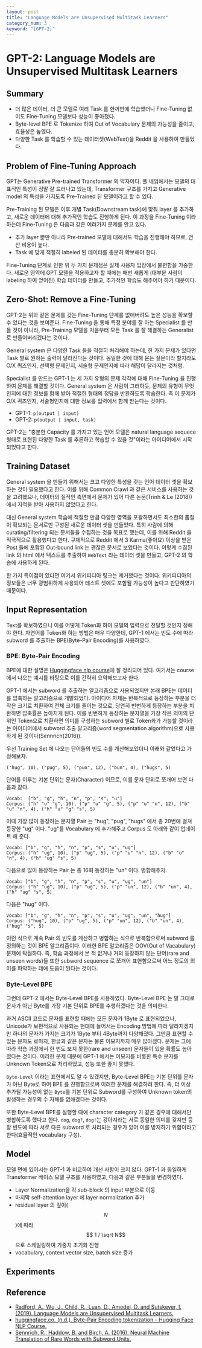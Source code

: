 ```yaml
---
layout: post
title: "Language Models are Unsupervised Multitask Learners"
category_num: 3
keyword: "[GPT-2]"
---
```


# GPT-2: Language Models are Unsupervised Multitask Learners

## Summary

- 더 많은 데이터, 더 큰 모델로 여러 Task 를 한꺼번에 학습했더니 Fine-Tuning 없이도 Fine-Tuning 모델보다 성능이 좋아졌다.
- Byte-level BPE 로 Tokenize 하여 Out of Vocabulary 문제의 가능성을 줄이고, 효율성은 높였다.
- 다양한 Task 를 학습할 수 있는 데이터셋(WebText)을 Reddit 을 사용하여 만들었다.

## Problem of Fine-Tuning Approach

GPT는 Generative Pre-trained Transformer 의 약자이다. 풀 네임에서는 모델의 대표적인 특성이 정말 잘 드러나고 있는데, Transformer 구조를 가지고 Generative model 의 특성을 가지도록 Pre-Trained 된 모델이라고 할 수 있다.

Pre-Training 된 모델은 이후 개별 Task(Downstream task)에 맞춰 layer 를 추가하고, 새로운 데이터에 대해 추가적인 학습도 진행하게 된다. 이 과정을 Fine-Tuning 이라 하는데 Fine-Tuning 은 다음과 같은 여러가지 문제를 안고 있다.

- 추가 layer 뿐만 아니라 Pre-trained 모델에 대해서도 학습을 진행해야 하므로, 연산 비용이 높다.
- Task 에 맞게 적절히 labeled 된 데이터를 충분히 확보해야 한다.

Fine-Tuning 단계로 인한 위 두 가지 문제점은 실제 사용자 입장에서 불편함을 가중한다. 새로운 영역에 GPT 모델을 적용하고자 할 때에는 매번 새롭게 (대부분 사람이 labeling 하여 얻어진) 학습 데이터를 만들고, 추가적인 학습도 해주어야 하기 때문이다.

## Zero-Shot: Remove a Fine-Tuning

GPT-2는 위와 같은 문제를 갖는 Fine-Tuning 단계를 없애버려도 높은 성능을 확보할 수 있다는 것을 보여준다. Fine-Tuning 을 통해 특정 분야를 잘 아는 Specialist 를 만들 것이 아니라, Pre-Training 모델을 처음부터 모든 Task 를 잘 해결하는 Generalist 로 만들어버리겠다는 것이다.

General system 은 다양한 Task 들을 적절히 처리해야 하는데, 한 가지 문제가 있다면 Task 별로 원하는 출력이 달라진다는 것이다. 동일한 것에 대해 묻는 질문이라 할지라도 O/X 퀴즈인지, 선택형 문제인지, 서술형 문제인지에 따라 해답이 달라지는 것처럼.

Specialist 를 만드는 GPT-1 는 세 가지 유형의 문제 각각에 대해 Fine-Tuning 을 진행하여 문제를 해결할 것이다. General system 은 사람이 그러하듯, 문제의 유형이 무엇인지에 대한 정보를 함께 받아 적절한 형태의 정답을 반환하도록 학습한다. 즉 이 문제가 O/X 퀴즈인지, 서술형인지에 대한 정보를 입력에서 함께 받는다는 것이다.

- GPT-1: `p(output | input)`
- GPT-2: `p(output | input, task)`

GPT-2는 "충분한 Capacity 를 가지고 있는 언어 모델은 natural language sequece 형태로 표현된 다양한 Task 를 추론하고 학습할 수 있을 것"이라는 아이디어에서 시작되었다고 한다.

## Training Dataset

General system 을 만들기 위해서는 크고 다양한 특성을 갖는 언어 데이터 셋을 확보하는 것이 필요했다고 한다. 이를 위해 Common Crawl 과 같은 서비스를 사용하는 것을 고려했으나, 데이터의 질적인 측면에서 문제가 있어 다른 논문(Trinh & Le (2018))에서 지적을 받아 사용하지 않았다고 한다.

대신 General system 학습에 적절할 만큼 다양한 영역을 포괄하면서도 최소한의 품질이 확보되는 문서로만 구성된 새로운 데이터 셋을 만들었다. 특히 사람에 의해 curating/filtering 되는 문서들을 수집하는 것을 목표로 했는데, 이를 위해 Reddit 을 적극적으로 활용했다고 한다. 구체적으로 Reddit 에서 3 Karma(좋아요) 이상을 받은 Post 들에 포함된 Out-bound link 는 괜찮은 문서로 보았다는 것이다. 이렇게 수집된 link 의 html 에서 텍스트를 추출하여 `WebText` 라는 데이터 셋을 만들고, GPT-2 의 학습에 사용하게 된다.

한 가지 특이점이 있다면 여기서 위키피디아 링크는 제거했다는 것이다. 위키피디아의 정보들은 너무 광범위하게 사용되어 테스트 셋에도 포함될 가능성이 높다고 판단하였기 때문이다.

## Input Representation

Text를 확보하였으니 이를 어떻게 Token화 하여 모델의 입력으로 전달할 것인지 정해야 한다. 자연어를 Token화 하는 방법은 매우 다양한데, GPT-1 에서는 빈도 수에 따라 subword 를 추출하는 BPE(Byte-Pair Encoding)를 사용하였다.

### BPE: Byte-Pair Encoding

BPE에 대한 설명은 [Huggingface nlp course](https://huggingface.co/learn/nlp-course/en/chapter6/5)에 잘 정리되어 있다. 여기서는 course 에서 나오는 예시를 바탕으로 이를 간략히 요약해보고자 한다.

GPT-1 에서는 subword 를 추출하는 알고리즘으로 사용되었지만 본래 BPE는 데이터를 압축하는 알고리즘으로 개발되었다. 아이디어 자체는 반복적으로 등장하는 부분을 더 작은 크기로 치환하여 전체 크기를 줄이는 것으로, 당연히 빈번하게 등장하는 부분을 치환하면 압축률은 높아지게 된다. 이를 빈번하게 등장하는 문자열을 가장 작은 의미의 단위인 Token으로 치환하면 의미를 구성하는 subword 별로 Token화가 가능할 것이라는 아이디어에서 subword 추출 알고리즘(word segmentation algorithm)으로 사용하게 된 것이다(Sennrich(2016)).

우선 Training Set 에 나오는 단어들의 빈도 수를 계산해보았더니 아래와 같았다고 가정해보자.

```
("hug", 10), ("pug", 5), ("pun", 12), ("bun", 4), ("hugs", 5)
```

단어를 이루는 기본 단위는 문자(Character) 이므로, 이를 문자 단위로 쪼개어 보면 다음과 같다.

```
Vocab:  ["b", "g", "h", "n", "p", "s", "u"]
Corpus: ("h" "u" "g", 10), ("p" "u" "g", 5), ("p" "u" "n", 12), ("b" "u" "n", 4), ("h" "u" "g" "s", 5)
```

이때 가장 많이 등장하는 문자열 Pair 는 "hug", "pug", "hugs" 에서 총 20번에 걸쳐 등장한 "ug" 이다. "ug"를 Vocabulary 에 추가해주고 Corpus 도 아래와 같이 업데이트 해 준다.

```
Vocab: ["b", "g", "h", "n", "p", "s", "u", "ug"]
Corpus: ("h" "ug", 10), ("p" "ug", 5), ("p" "u" "n", 12), ("b" "u" "n", 4), ("h" "ug" "s", 5)
```

다음으로 많이 등장하는 Pair 는 총 16회 등장하는 "un" 이다. 병합해주자.

```
Vocab: ["b", "g", "h", "n", "p", "s", "u", "ug", "un"]
Corpus: ("h" "ug", 10), ("p" "ug", 5), ("p" "un", 12), ("b" "un", 4), ("h" "ug" "s", 5)
```

다음은 "hug" 이다.

```
Vocab: ["b", "g", "h", "n", "p", "s", "u", "ug", "un", "hug"]
Corpus: ("hug", 10), ("p" "ug", 5), ("p" "un", 12), ("b" "un", 4), ("hug" "s", 5)
```

이런 식으로 계속 Pair 의 빈도를 계산하고 병합하는 식으로 반복함으로써 subword 를 정의하는 것이 BPE 알고리즘이다. 이러한 BPE 알고리즘은 OOV(Out of Vacabulary) 문제에 탁월하다. 즉, 학습 과정에서 본 적 없거나 거의 등장하지 않는 단어(rare and unseen words)들 또한 subword sequence 로 쪼개어 표현함으로써 어느 정도의 의미를 파악하는 데에 도움이 된다는 것이다.

### Byte-Level BPE

그런데 GPT-2 에서는 Byte-Level BPE를 사용하였다. Byte-Level BPE 는 말 그대로 문자가 아닌 Byte를 가장 기본 단위로 BPE를 수행하겠다는 것을 의미한다.

과거 ASCII 코드로 문자를 표현할 때에는 모든 문자가 1Byte 로 표현되었으나, Unicode가 보편적으로 사용되는 현대에 들어서는 Encoding 방법에 따라 달라지겠지만 하나의 문자가 가지는 크기가 1Byte 부터 4Byte까지 다양해졌다. 그만큼 표현할 수 있는 문자도 로마자, 한글과 같은 문자는 물론 이모지까지 매우 많아졌다. 문제는 그에 따라 학습 과정에서 한 번도 보지 못한(rare and unseen) 문자들이 있을 확률도 높아졌다는 것이다. 이러한 문제 때문에 GPT-1 에서는 이모지를 비롯한 특수 문자를 Unknown Token으로 처리하였고, 성능 또한 좋지 못했다.

`Byte-Level` 이라는 표현에서도 알 수 있겠지만, Byte-Level BPE는 기본 단위를 문자가 아닌 Byte로 하여 BPE 를 진행함으로써 이러한 문제를 해결하려 한다. 즉, 더 이상 추가될 가능성이 없는 `Byte`를 기본 단위로 Subword를 구성하여 Unknown token의 발생하는 경우의 수 자체를 없애겠다는 것이다.

또한 Byte-Level BPE를 실행할 때에 character category 가 같은 경우에 대해서만 병합하도록 했다고 한다. `dog`, `dog?`, `dog!`는 강아지라는 서로 동일한 의미를 갖지만 등장 빈도에 따라 서로 다른 subword 로 처리되는 경우가 있어 이를 방지하기 위함이라고 한다(효율적인 vocabulary 구성).

## Model

모델 면에 있어서는 GPT-1 과 비교하여 개선 사항이 크지 않다. GPT-1 과 동일하게 Transformer 베이스 모델 구조를 사용하였고, 다음과 같은 부분들을 변경하였다.

- Layer Normalization을 각 sub-block 의 input 부분으로 이동
- 마지막 self-attention layer 에 layer normalization 추가
- residual layer 의 깊이($$ N $$)에 따라 $$ 1 / \sqrt N$$ 으로 스케일링하여 가중치 초기화 진행
- vocabulary, context vector size, batch size 증가

## Experiments

## Reference

- [Radford, A., Wu, J., Child, R., Luan, D., Amodei, D. and Sutskever, I. (2019). Language Models are Unsupervised Multitask Learners.](https://d4mucfpksywv.cloudfront.net/better-language-models/language-models.pdf.)
- [huggingface.co. (n.d.). Byte-Pair Encoding tokenization - Hugging Face NLP Course.](https://huggingface.co/learn/nlp-course/en/chapter6/5)
- [Sennrich, R., Haddow, B. and Birch, A. (2016). Neural Machine Translation of Rare Words with Subword Units.](https://arxiv.org/pdf/1508.07909)

‌
